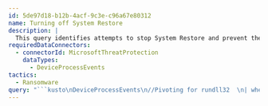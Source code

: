 ```yaml
---
id: 5de97d18-b12b-4acf-9c3e-c96a67e80312
name: Turning off System Restore
description: |
  This query identifies attempts to stop System Restore and prevent the system from creating restore points, which can be used to recover data encrypted by ransomware
requiredDataConnectors:
  - connectorId: MicrosoftThreatProtection
    dataTypes:
      - DeviceProcessEvents
tactics:
  - Ransomware
query: "```kusto\nDeviceProcessEvents\n//Pivoting for rundll32  \n| where InitiatingProcessFileName =~ 'rundll32.exe'   \n//Looking for empty command line   \nand InitiatingProcessCommandLine !contains \" \" and InitiatingProcessCommandLine != \"\"  \n//Looking for schtasks.exe as the created process  \nand FileName in~ ('schtasks.exe')  \n//Disabling system restore   \nand ProcessCommandLine has 'Change' and ProcessCommandLine has 'SystemRestore' \nand ProcessCommandLine has 'disable'\n```"
---
```


